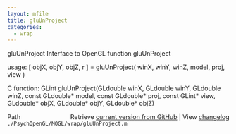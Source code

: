 ```yaml
---
layout: mfile
title: gluUnProject
categories:
  - wrap
---
```


gluUnProject  Interface to OpenGL function gluUnProject

usage:  \[ objX, objY, objZ, r \] = gluUnProject\( winX, winY, winZ, model, proj, view \)

C function:  GLint gluUnProject\(GLdouble winX, GLdouble winY, GLdouble winZ, const GLdouble\* model, const GLdouble\* proj, const GLint\* view, GLdouble\* objX, GLdouble\* objY, GLdouble\* objZ\)


<div class="code_header" style="text-align:right;">
  <span style="float:left;">Path&nbsp;&nbsp;</span> <span class="counter">Retrieve <a href=
  "https://raw.github.com/Psychtoolbox-3/Psychtoolbox-3/beta/./PsychOpenGL/MOGL/wrap/gluUnProject.m">current version from GitHub</a> | View <a href=
  "https://github.com/Psychtoolbox-3/Psychtoolbox-3/commits/beta/./PsychOpenGL/MOGL/wrap/gluUnProject.m">changelog</a></span>
</div>
<div class="code">
  <code>./PsychOpenGL/MOGL/wrap/gluUnProject.m</code>
</div>
